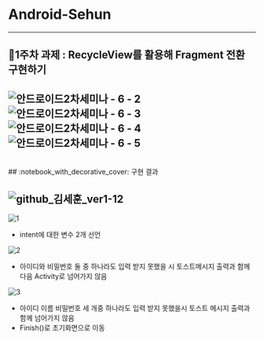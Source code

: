 # Android-Sehun
--------------------------------------------------
## :notebook_with_decorative_cover:1주차 과제 : RecycleView를 활용해 Fragment 전환 구현하기
![안드로이드2차세미나 - 6 - 2](https://user-images.githubusercontent.com/81347125/138463290-bfe39442-d2ac-4463-8d5e-9723773b5f4b.png)
![안드로이드2차세미나 - 6 - 3](https://user-images.githubusercontent.com/81347125/138463345-88acd125-193d-4cfa-a937-858e136877da.png)
![안드로이드2차세미나 - 6 - 4](https://user-images.githubusercontent.com/81347125/138463353-fd2f1a5a-98bd-4e14-b948-d54e847190d0.png)
![안드로이드2차세미나 - 6 - 5](https://user-images.githubusercontent.com/81347125/138463362-49f7c7b1-f0c2-4d6b-9366-31c4173e8cce.png)
--------------------------------------------------
<br>
## :notebook_with_decorative_cover: 구현 결과

<img tmp="https://user-images.githubusercontent.com/81347125/138463606-7320b5e8-4425-438b-ac29-86557c28000f.PNG)" width="40%">



![github_김세훈_ver1-12](https://user-images.githubusercontent.com/70698151/135753916-daa72844-16b1-4049-8d2f-b25719f79e12.png)
--------------------------------------------------
![1](https://user-images.githubusercontent.com/81347125/136698716-d7e0eeb5-4b92-4d2f-a4dd-b33dec99fcfb.PNG)

* intent에 대한 변수 2개 선언


![2](https://user-images.githubusercontent.com/81347125/136698743-2fb4301a-1761-4b12-996a-fadab46ec377.PNG)

* 아이디와 비밀번호 둘 중 하나라도 입력 받지 못했을 시 토스트메시지 출력과 함께 다음 Activity로 넘어가지 않음


![3](https://user-images.githubusercontent.com/81347125/136698745-47fd6691-bac4-4905-b8b5-ec1f067a570b.PNG)

* 아이디 이름 비밀번호 세 개중 하나라도 입력 받지 못했을시 토스트 메시지 출력과 함께 넘어가지 않음
* Finish()로 초기화면으로 이동
